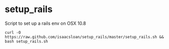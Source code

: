 setup_rails
===========

Script to set up a rails env on OSX 10.8

    curl -O https://raw.github.com/isaacsloan/setup_rails/master/setup_rails.sh && bash setup_rails.sh

